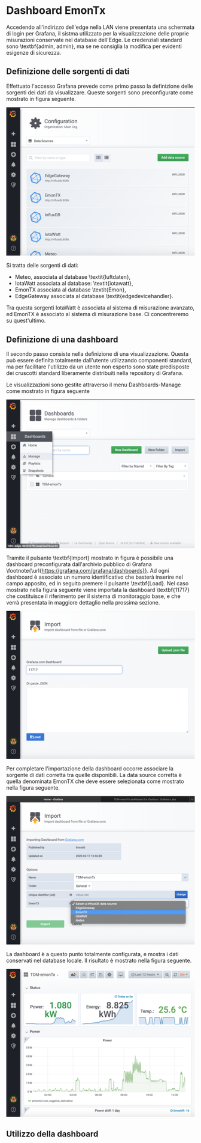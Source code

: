 # Dashboard EmonTx

Accedendo all'indirizzo dell'edge nella LAN viene presentata una schermata di login per Grafana, il sistma utilizzato per la visualizzazione delle proprie misurazioni conservate nel database dell'Edge. Le credenziali standard sono \textbf{admin, admin}, ma se ne consiglia la modifica per evidenti esigenze di sicurezza. 

## Definizione delle sorgenti di dati

Effettuato l'accesso Grafana prevede come primo passo la definizione delle sorgenti dei dati da visualizzare. Queste sorgenti sono preconfigurate come mostrato in figura seguente.

![Sorgenti di dati in Grafana](img/grafana-sources.png)

Si tratta delle sorgenti di dati:
- Meteo, associata al database \textit{luftdaten},
- IotaWatt associata al database: \textit{iotawatt}, 
- EmonTX associata al database \textit{Emon}, 
- EdgeGateway associata al database \textit{edgedevicehandler}.

Tra questa sorgenti IotaWatt è associata al sistema di misurazione avanzato, ed EmonTX è associato al sistema di misurazione base. Ci concentreremo su quest'ultimo.

## Definizione di una dashboard

Il secondo passo consiste nella definizione di una visualizzazione. Questa può essere definita totalmente dall'utente utilizzando componenti standard, ma per facilitare l'utilizzo da un utente non esperto sono state predisposte dei cruscotti standard liberamente distribuiti nella repository di Grafana.

Le visualizzazioni sono gestite attraverso il menu Dashboards-Manage come mostrato in figura seguente

![Gestione delle dashboards](img/grafana-manage.png)

Tramite il pulsante \textbf{Import} mostrato in figura è possibile una dashboard preconfigurata dall'archivio pubblico di Grafana \footnote{\url{https://grafana.com/grafana/dashboards}}. Ad ogni dashboard è associato un numero identificativo che basterà inserire nel campo apposito, ed in seguito premere il pulsante \textbf{Load}. Nel caso mostrato nella figura seguente viene importata la dashboard \textbf{11717} che costituisce il riferimento per il sistema di monitoraggio base, e che verrà presentata in maggiore dettaglio nella prossima sezione. 

![Importazione dashboard](img/grafana-import.png)

Per completare l'importazione della dashboard occorre associare la sorgente di dati corretta tra quelle disponibili. La data source corretta è quella denominata EmonTX che deve essere selezionata come mostrato nella figura seguente.

![Definizione delle sorgenti di dati](img/grafana-select.png)

La dashboard è a questo punto totalmente configurata, e mostra i dati conservati nel database locale. Il risultato è mostrato nella figura seguente.

![Dashboard configurata](img/grafana-emontx.png)

## Utilizzo della dashboard


